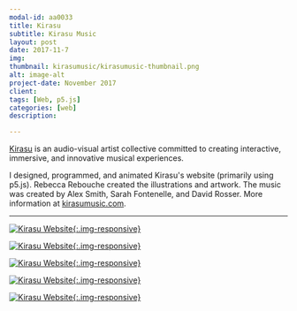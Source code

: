 ```yaml
---
modal-id: aa0033
title: Kirasu
subtitle: Kirasu Music
layout: post
date: 2017-11-7
img:
thumbnail: kirasumusic/kirasumusic-thumbnail.png
alt: image-alt
project-date: November 2017
client:
tags: [Web, p5.js]
categories: [web]
description:

---
```


[Kirasu](http://www.kirasumusic.com/) is an audio-visual artist collective committed to creating interactive, immersive, and innovative musical experiences.  

I designed, programmed, and animated Kirasu's website (primarily using p5.js). Rebecca Rebouche created the illustrations and artwork. The music was created by Alex Smith, Sarah Fontenelle, and David Rosser. More information at [kirasumusic.com](http://www.kirasumusic.com/).

---

[![Kirasu Website]({{site.url}}/img/portfolio/kirasumusic/1.png){:.img-responsive}](http://www.kirasumusic.com/)

[![Kirasu Website]({{site.url}}/img/portfolio/kirasumusic/2.png){:.img-responsive}](http://www.kirasumusic.com/)


[![Kirasu Website]({{site.url}}/img/portfolio/kirasumusic/3.png){:.img-responsive}](http://www.kirasumusic.com/music/delta-waves.html)


[![Kirasu Website]({{site.url}}/img/portfolio/kirasumusic/4.png){:.img-responsive}](http://www.kirasumusic.com/music/kirasu.html)


[![Kirasu Website]({{site.url}}/img/portfolio/kirasumusic/5.png){:.img-responsive}](http://www.kirasumusic.com/music/song-for-m.html)
